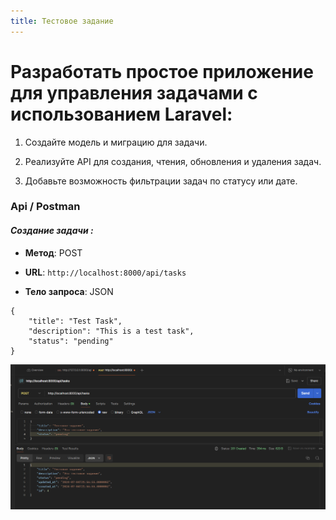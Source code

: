 ```yaml
---
title: Тестовое задание
---
```


# Разработать простое приложение для управления задачами с использованием Laravel:

1. Создайте модель и миграцию для задачи.

2. Реализуйте API для создания, чтения, обновления и удаления задач.

3. Добавьте возможность фильтрации задач по статусу или дате.



### **Api / Postman**

#### *Создание задачи :*

-  **Метод**: POST

-  **URL**: `http://localhost:8000/api/tasks`

-  **Тело запроса**: JSON

```
{
    "title": "Test Task",
    "description": "This is a test task",
    "status": "pending"
}
```

![](./README.png)